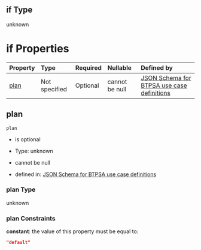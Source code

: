 ## if Type

unknown

# if Properties

| Property      | Type          | Required | Nullable       | Defined by                                                                                                                                                                                                                                    |
| :------------ | :------------ | :------- | :------------- | :-------------------------------------------------------------------------------------------------------------------------------------------------------------------------------------------------------------------------------------------- |
| [plan](#plan) | Not specified | Optional | cannot be null | [JSON Schema for BTPSA use case definitions](btpsa-usecase-properties-services-items-allof-1-then-allof-100-then-allof-0-if-properties-plan.md "undefined#/properties/services/items/allOf/1/then/allOf/100/then/allOf/0/if/properties/plan") |

## plan



`plan`

*   is optional

*   Type: unknown

*   cannot be null

*   defined in: [JSON Schema for BTPSA use case definitions](btpsa-usecase-properties-services-items-allof-1-then-allof-100-then-allof-0-if-properties-plan.md "undefined#/properties/services/items/allOf/1/then/allOf/100/then/allOf/0/if/properties/plan")

### plan Type

unknown

### plan Constraints

**constant**: the value of this property must be equal to:

```json
"default"
```
